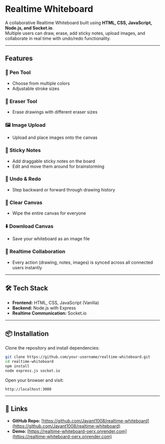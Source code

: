 # Realtime Whiteboard

A collaborative Realtime Whiteboard built using **HTML, CSS, JavaScript, Node.js, and Socket.io**.  
Multiple users can draw, erase, add sticky notes, upload images, and collaborate in real time with undo/redo functionality.

---

## Features

### 🎨 Pen Tool
- Choose from multiple colors  
- Adjustable stroke sizes

### 🧽 Eraser Tool
- Erase drawings with different eraser sizes

### 🖼️ Image Upload
- Upload and place images onto the canvas

### 📝 Sticky Notes
- Add draggable sticky notes on the board  
- Edit and move them around for brainstorming

### 🔄 Undo & Redo
- Step backward or forward through drawing history

### 🧹 Clear Canvas
- Wipe the entire canvas for everyone

### ⬇️ Download Canvas
- Save your whiteboard as an image file

### 👥 Realtime Collaboration
- Every action (drawing, notes, images) is synced across all connected users instantly

---

## 🛠️ Tech Stack
- **Frontend:** HTML, CSS, JavaScript (Vanilla)  
- **Backend:** Node.js with Express  
- **Realtime Communication:** Socket.io

---

## 📦 Installation

Clone the repository and install dependencies:

```bash
git clone https://github.com/your-username/realtime-whiteboard.git
cd realtime-whiteboard
npm install
node express.js socket.io
````

Open your browser and visit:

```
http://localhost:3000
```

---

## 🔗 Links

* **GitHub Repo:** [https://github.com/Jayant1008/realtime-whiteboard](https://github.com/Jayant1008/realtime-whiteboard)
* **Demo:** [https://realtime-whiteboard-oerx.onrender.com](https://realtime-whiteboard-oerx.onrender.com)

